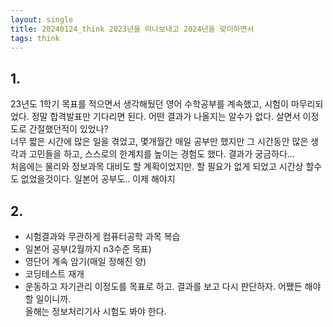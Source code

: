 ```yaml
---
layout: single
title: 20240124_think 2023년을 떠나보내고 2024년을 맞이하면서
tags: think
---
```


## 1.
23년도 1학기 목표를 적으면서 생각해뒀던 영어 수학공부를 계속했고, 시험이 마무리되었다. 정말 합격발표만 기다리면 된다. 어떤 결과가 나올지는 알수가 없다. 살면서 이정도로 간절했던적이 있었나?  
너무 짧은 시간에 많은 일을 겪었고, 몇개월간 매일 공부만 했지만 그 시간동안 많은 생각과 고민들을 하고, 스스로의 한계치를 높이는 경험도 했다. 결과가 궁금하다...  
처음에는 물리와 정보과목 대비도 할 계획이었지만. 할 필요가 없게 되었고 시간상 할수도 없었을것이다. 일본어 공부도.. 이제 해야지

## 2.
 - 시험결과와 무관하게 컴퓨터공학 과목 복습
 - 일본어 공부(2월까지 n3수준 목표)
 - 영단어 계속 암기(매일 정해진 양)
 - 코딩테스트 재개
 - 운동하고 자기관리
이정도를 목표로 하고. 결과를 보고 다시 판단하자. 어쨌든 해야 할 일이니까.  
올해는 정보처리기사 시험도 봐야 한다.